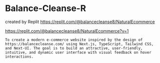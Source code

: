 # Balance-Cleanse-R
created by Replit https://replit.com/@balancecleanse8/NaturalEcommerce

https://replit.com/@balancecleanse8/NaturalEcommerce?v=1
```
To create a modern e-commerce website inspired by the design of https://balancecleanse.com/ using Next.js, TypeScript, Tailwind CSS, and Next-UI. The goal is to build an attractive, user-friendly, intuitive, and dynamic user interface with visual feedback on hover interactions.
```

